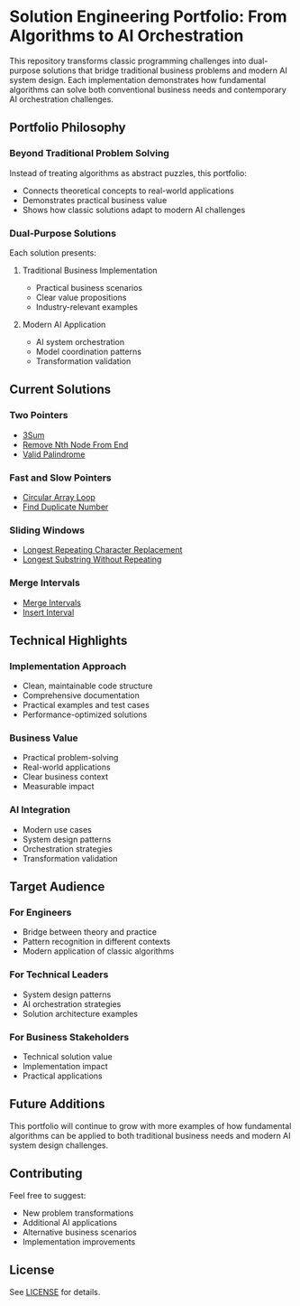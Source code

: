 # Solution Engineering Portfolio: From Algorithms to AI Orchestration

This repository transforms classic programming challenges into dual-purpose solutions that bridge traditional business problems and modern AI system design. Each implementation demonstrates how fundamental algorithms can solve both conventional business needs and contemporary AI orchestration challenges.

## Portfolio Philosophy

### Beyond Traditional Problem Solving
Instead of treating algorithms as abstract puzzles, this portfolio:
- Connects theoretical concepts to real-world applications
- Demonstrates practical business value
- Shows how classic solutions adapt to modern AI challenges

### Dual-Purpose Solutions
Each solution presents:
1. Traditional Business Implementation
   - Practical business scenarios
   - Clear value propositions
   - Industry-relevant examples

2. Modern AI Application
   - AI system orchestration
   - Model coordination patterns
   - Transformation validation

## Current Solutions

### Two Pointers
- [3Sum](./Two%20Pointers/3Sum)
- [Remove Nth Node From End](./Two%20Pointers/Remove-Nth-Node-From-End)
- [Valid Palindrome](./Two%20Pointers/Valid-Palindrome)

### Fast and Slow Pointers
- [Circular Array Loop](./Fast%20and%20Slow%20Pointers/Circular-Array-Loop)
- [Find Duplicate Number](./Fast%20and%20Slow%20Pointers/Find-Duplicate-Number)

### Sliding Windows
- [Longest Repeating Character Replacement](./Sliding%20Windows/Longest-Repeating-Character-Replacement)
- [Longest Substring Without Repeating](./Sliding%20Windows/Longest-Substring-Without-Repeating)

### Merge Intervals
- [Merge Intervals](./Merge%20Intervals/Merge-Intervals)
- [Insert Interval](./Merge%20Intervals/Insert-Interval)

## Technical Highlights

### Implementation Approach
- Clean, maintainable code structure
- Comprehensive documentation
- Practical examples and test cases
- Performance-optimized solutions

### Business Value
- Practical problem-solving
- Real-world applications
- Clear business context
- Measurable impact

### AI Integration
- Modern use cases
- System design patterns
- Orchestration strategies
- Transformation validation

## Target Audience

### For Engineers
- Bridge between theory and practice
- Pattern recognition in different contexts
- Modern application of classic algorithms

### For Technical Leaders
- System design patterns
- AI orchestration strategies
- Solution architecture examples

### For Business Stakeholders
- Technical solution value
- Implementation impact
- Practical applications

## Future Additions
This portfolio will continue to grow with more examples of how fundamental algorithms can be applied to both traditional business needs and modern AI system design challenges.

## Contributing
Feel free to suggest:
- New problem transformations
- Additional AI applications
- Alternative business scenarios
- Implementation improvements

## License
See [LICENSE](./LICENSE) for details.